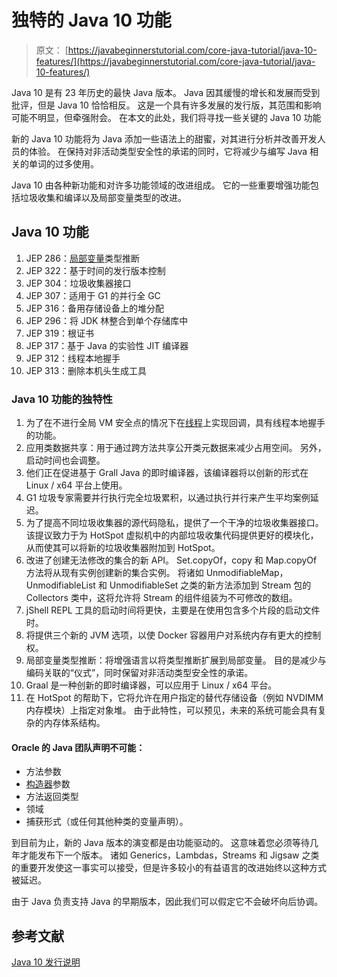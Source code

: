 # 独特的 Java 10 功能

> 原文： [https://javabeginnerstutorial.com/core-java-tutorial/java-10-features/](https://javabeginnerstutorial.com/core-java-tutorial/java-10-features/)

Java 10 是有 23 年历史的最快 Java 版本。 Java 因其缓慢的增长和发展而受到批评，但是 Java 10 恰恰相反。 这是一个具有许多发展的发行版，其范围和影响可能不明显，但牵强附会。 在本文的此处，我们将寻找一些关键的 Java 10 功能

新的 Java 10 功能将为 Java 添加一些语法上的甜蜜，对其进行分析并改善开发人员的体验。 在保持对非活动类型安全性的承诺的同时，它将减少与编写 Java 相关的单词的过多使用。

Java 10 由各种新功能和对许多功能领域的改进组成。 它的一些重要增强功能包括垃圾收集和编译以及局部变量类型的改进。

## Java 10 功能

1.  JEP 286：[局部变量](https://javabeginnerstutorial.com/core-java-tutorial/local-variable-in-java/)类型推断
2.  JEP 322：基于时间的发行版本控制
3.  JEP 304：垃圾收集器接口
4.  JEP 307：适用于 G1 的并行全 GC
5.  JEP 316：备用存储设备上的堆分配
6.  JEP 296：将 JDK 林整合到单个存储库中
7.  JEP 319：根证书
8.  JEP 317：基于 Java 的实验性 JIT 编译器
9.  JEP 312：线程本地握手
10.  JEP 313：删除本机头生成工具

### Java 10 功能的独特性

1.  为了在不进行全局 VM 安全点的情况下在[线程](https://javabeginnerstutorial.com/core-java-tutorial/java-thread-tutorial/)上实现回调，具有线程本地握手的功能。
2.  应用类数据共享：用于通过跨方法共享公开类元数据来减少占用空间。 另外，启动时间也会调整。
3.  他们正在促进基于 Grall Java 的即时编译器，该编译器将以创新的形式在 Linux / x64 平台上使用。
4.  G1 垃圾专家需要并行执行完全垃圾累积，以通过执行并行来产生平均案例延迟。
5.  为了提高不同垃圾收集器的源代码隐私，提供了一个干净的垃圾收集器接口。 该提议致力于为 HotSpot 虚拟机中的内部垃圾收集代码提供更好的模块化，从而使其可以将新的垃圾收集器附加到 HotSpot。
6.  改进了创建无法修改的集合的新 API。 Set.copyOf，copy 和 Map.copyOf 方法将从现有实例创建新的集合实例。 将诸如 UnmodifiableMap，UnmodifiableList 和 UnmodifiableSet 之类的新方法添加到 Stream 包的 Collectors 类中，这将允许将 Stream 的组件组装为不可修改的数组。
7.  jShell REPL 工具的启动时间将更快，主要是在使用包含多个片段的启动文件时。
8.  将提供三个新的 JVM 选项，以使 Docker 容器用户对系统内存有更大的控制权。
9.  局部变量类型推断：将增强语言以将类型推断扩展到局部变量。 目的是减少与编码关联的“仪式”，同时保留对非活动类型安全性的承诺。
10.  Graal 是一种创新的即时编译器，可以应用于 Linux / x64 平台。
11.  在 HotSpot 的帮助下，它将允许在用户指定的替代存储设备（例如 NVDIMM 内存模块）上指定对象堆。 由于此特性，可以预见，未来的系统可能会具有复杂的内存体系结构。

#### **Oracle 的 Java 团队声明不可能**：

*   方法参数
*   [构造器](https://javabeginnerstutorial.com/core-java-tutorial/constructors-in-java/)参数
*   方法返回类型
*   领域
*   捕获形式（或任何其他种类的变量声明）。

到目前为止，新的 Java 版本的演变都是由功能驱动的。 这意味着您必须等待几年才能发布下一个版本。 诸如 Generics，Lambdas，Streams 和 Jigsaw 之类的重要开发使这一事实可以接受，但是许多较小的有益语言的改进始终以这种方式被延迟。

由于 Java 负责支持 Java 的早期版本，因此我们可以假定它不会破坏向后协调。

## 参考文献

[Java 10 发行说明](https://www.oracle.com/technetwork/java/javase/10-relnote-issues-4108729.html)


